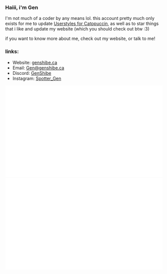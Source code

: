 ### Haiii, i'm Gen 
I'm not much of a coder by any means lol. this account pretty much only exists for me to update [Userstyles for Catppuccin](https://github.com/catppuccin/userstyles), as well as to star things that i like and update my website (which you should check out btw :3)

if you want to know more about me, check out my website, or talk to me!
### links:
* Website: [genshibe.ca](genshibe.ca)
* Email: Gen@genshibe.ca
* Discord: [GenShibe](https://discord.com/users/217892728875253760)
* Instagram: [Spotter_Gen](https://instagram.com/spotter_gen)
  
![](https://github.com/GenShibe/github-stats-transparent/blob/c9914573f27d5e62861673941fe6769085ac4445/generated/overview.svg)
![](https://github.com/GenShibe/github-stats-transparent/blob/c9914573f27d5e62861673941fe6769085ac4445/generated/languages.svg)
